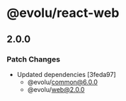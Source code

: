 # @evolu/react-web

## 2.0.0

### Patch Changes

- Updated dependencies [3feda97]
  - @evolu/common@6.0.0
  - @evolu/web@2.0.0
